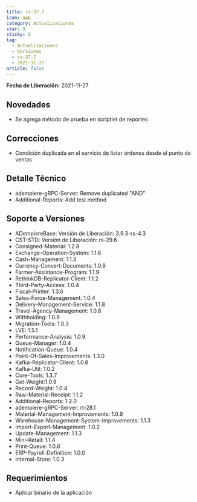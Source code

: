 ```yaml
---
title: rs-37.7
icon: app
category: Actualizaciones
star: 9
sticky: 9
tag:
  - Actualizaciones
  - Versiones
  - rs-37.7
  - 2021-11-27
article: false
---
```


**Fecha de Liberación:** 2021-11-27

## Novedades

- Se agrega método de prueba en scriptlet de reportes

## Correcciones

- Condición duplicada en el servicio de listar órdenes desde el punto de ventas

## Detalle Técnico

- adempiere-gRPC-Server: Remove duplicated "AND"
- Additional-Reports: Add test method

## Soporte a Versiones

- ADempiereBase: Versión de Liberación: 3.9.3-rs-4.3
- CST-STD: Versión de Liberación: rs-29.6
- Consigned-Material: 1.2.8
- Exchange-Operation-System: 1.1.8
- Cash-Management: 1.1.3
- Currency-Convert-Documents: 1.0.8
- Farmer-Assistance-Program: 1.1.9
- RethinkDB-Replicator-Client: 1.1.2
- Third-Party-Access: 1.0.4
- Fiscal-Printer: 1.3.6
- Sales-Force-Management: 1.0.4
- Delivery-Management-Service: 1.1.8
- Travel-Agency-Management: 1.0.8
- Withholding: 1.0.9
- Migration-Tools: 1.0.3
- LVE: 1.5.1
- Performance-Analysis: 1.0.9
- Queue-Manager: 1.0.4
- Notification-Queue: 1.0.4
- Point-Of-Sales-Improvements: 1.3.0
- Kafka-Replicator-Client: 1.0.8
- Kafka-Util: 1.0.2
- Core-Tools: 1.3.7
- Get-Weight:1.0.9
- Record-Weight: 1.0.4
- Raw-Material-Receipt: 1.1.2
- Additional-Reports: 1.2.0
- adempiere-gRPC-Server: rt-28.1
- Material-Management-Improvements: 1.0.9
- Warehouse-Management-System-Improvements: 1.1.3
- Import-Export-Management: 1.0.2
- Update-Management: 1.1.3
- Mini-Retail: 1.1.4
- Print-Queue: 1.0.6
- ERP-Payroll-Definition: 1.0.0
- Internal-Store: 1.0.3

## Requerimientos

- Aplicar binario de la aplicación
